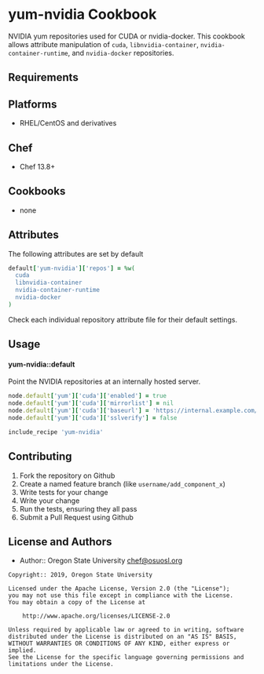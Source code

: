 yum-nvidia Cookbook
===================

NVIDIA yum repositories used for CUDA or nvidia-docker. This cookbook allows attribute manipulation of ``cuda``,
``libnvidia-container``, ``nvidia-container-runtime``, and ``nvidia-docker`` repositories.

Requirements
------------

## Platforms

- RHEL/CentOS and derivatives

## Chef

- Chef 13.8+

## Cookbooks

- none

Attributes
----------

The following attributes are set by default

```ruby
default['yum-nvidia']['repos'] = %w(
  cuda
  libnvidia-container
  nvidia-container-runtime
  nvidia-docker
)
```

Check each individual repository attribute file for their default settings.

Usage
-----
#### yum-nvidia::default

Point the NVIDIA repositories at an internally hosted server.

```ruby
node.default['yum']['cuda']['enabled'] = true
node.default['yum']['cuda']['mirrorlist'] = nil
node.default['yum']['cuda']['baseurl'] = 'https://internal.example.com/centos/7/os/x86_64'
node.default['yum']['cuda']['sslverify'] = false

include_recipe 'yum-nvidia'
```

Contributing
------------

1. Fork the repository on Github
2. Create a named feature branch (like `username/add_component_x`)
3. Write tests for your change
4. Write your change
5. Run the tests, ensuring they all pass
6. Submit a Pull Request using Github

License and Authors
-------------------
- Author:: Oregon State University <chef@osuosl.org>

```text
Copyright:: 2019, Oregon State University

Licensed under the Apache License, Version 2.0 (the "License");
you may not use this file except in compliance with the License.
You may obtain a copy of the License at

    http://www.apache.org/licenses/LICENSE-2.0

Unless required by applicable law or agreed to in writing, software
distributed under the License is distributed on an "AS IS" BASIS,
WITHOUT WARRANTIES OR CONDITIONS OF ANY KIND, either express or implied.
See the License for the specific language governing permissions and
limitations under the License.
```
